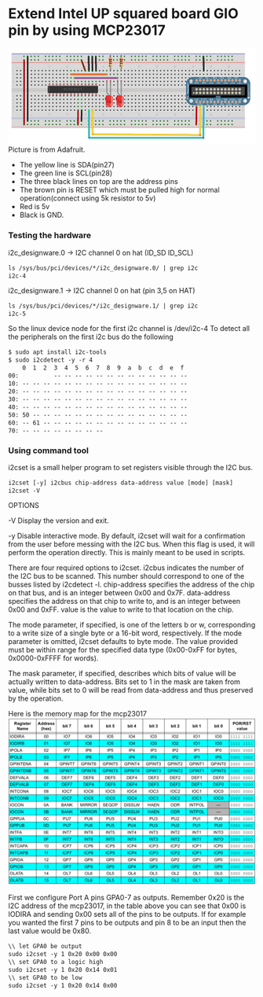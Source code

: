 # Extend Intel UP squared board GIO pin by using MCP23017
![connection](https://github.com/Yang-Yanxiang/Intel-UP-Squared-IO-extension/blob/master/connection.jpg)
Picture is from Adafruit.
* The yellow line is SDA(pin27)
* The green line is SCL(pin28)
* The three black lines on top are the address pins
* The brown pin is RESET which must be pulled high for normal operation(connect using 5k resistor to 5v)
* Red is 5v
* Black is GND.

### Testing the hardware

i2c_designware.0 -> I2C channel 0 on hat (ID_SD ID_SCL)
```
ls /sys/bus/pci/devices/*/i2c_designware.0/ | grep i2c
i2c-4
```
i2c_designware.1 -> I2C channel 0 on hat (pin 3,5 on HAT)
```
ls /sys/bus/pci/devices/*/i2c_designware.1/ | grep i2c
i2c-5
```
So the linux device node for the first i2c channel is /dev/i2c-4
To detect all the peripherals on the first i2c bus do the following
```
$ sudo apt install i2c-tools
$ sudo i2cdetect -y -r 4
    0  1  2  3  4  5  6  7  8  9  a  b  c  d  e  f
00:          -- -- -- -- -- -- -- -- -- -- -- -- -- 
10: -- -- -- -- -- -- -- -- -- -- -- -- -- -- -- -- 
20: -- -- -- -- -- -- -- -- -- -- -- -- -- -- -- -- 
30: -- -- -- -- -- -- -- -- -- -- -- -- -- -- -- -- 
40: -- -- -- -- -- -- -- -- -- -- -- -- -- -- -- -- 
50: 50 -- -- -- -- -- -- -- -- -- -- -- -- -- -- -- 
60: -- 61 -- -- -- -- -- -- -- -- -- -- -- -- -- -- 
70: -- -- -- -- -- -- -- --
```

### Using command tool
i2cset is a small helper program to set registers visible through the I2C bus.
```
i2cset [-y] i2cbus chip-address data-address value [mode] [mask]
i2cset -V
```
OPTIONS

-V Display the version and exit.

-y Disable interactive mode. By default, i2cset will wait for a confirmation from the user before messing with the I2C bus. When this flag is used, it will perform the operation directly. This is mainly meant to be used in scripts.

There are four required options to i2cset. i2cbus indicates the number of the I2C bus to be scanned. This number should correspond to one of the busses listed by i2cdetect -l. chip-address specifies the address of the chip on that bus, and is an integer between 0x00 and 0x7F. data-address specifies the address on that chip to write to, and is an integer between 0x00 and 0xFF. value is the value to write to that location on the chip.

The mode parameter, if specified, is one of the letters b or w, corresponding to a write size of a single byte or a 16-bit word, respectively. If the mode parameter is omitted, i2cset defaults to byte mode. The value provided must be within range for the specified data type (0x00-0xFF for bytes, 0x0000-0xFFFF for words).

The mask parameter, if specified, describes which bits of value will be actually written to data-address. Bits set to 1 in the mask are taken from value, while bits set to 0 will be read from data-address and thus preserved by the operation.

Here is the memory map for the mcp23017
![MCP23017memory_map](https://github.com/Yang-Yanxiang/Intel-UP-Squared-IO-extension/blob/master/mcp23017_mm.png)

First we configure Port A pins GPA0-7 as outputs. Remember 0x20 is the I2C address of the mcp23017, in the table above you can see that 0x00 is IODIRA and sending 0x00 sets all of the pins to be outputs. If for example you wanted the first 7 pins to be outputs and pin 8 to be an input then the last value would be 0x80.
```
\\ let GPA0 be output
sudo i2cset -y 1 0x20 0x00 0x00
\\ set GPA0 to a logic high
sudo i2cset -y 1 0x20 0x14 0x01
\\ set GPA0 to be low
sudo i2cset -y 1 0x20 0x14 0x00
```
